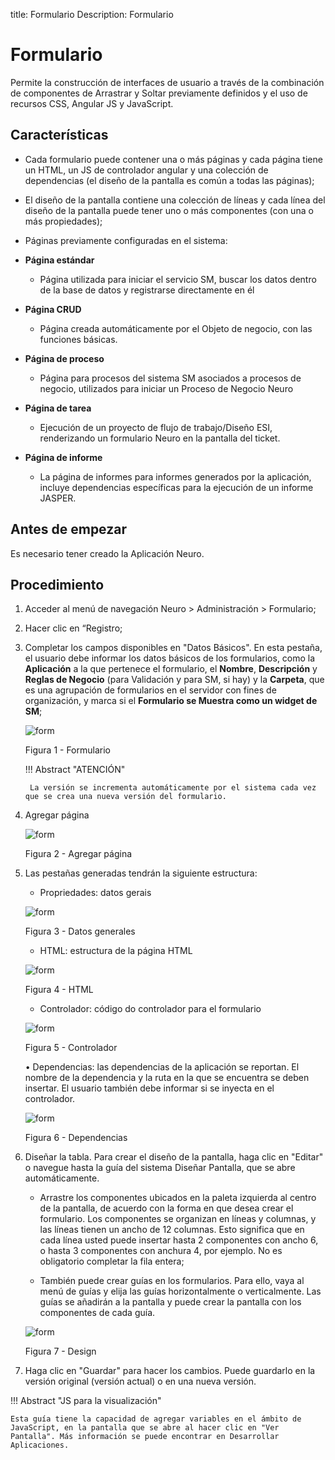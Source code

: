 title: Formulario
Description: Formulario
# Formulario


Permite la construcción de interfaces de usuario a través de la combinación de componentes de Arrastrar y Soltar previamente definidos y el uso de recursos CSS, Angular JS y JavaScript.

## Características

   * Cada formulario puede contener una o más páginas y cada página tiene un HTML, un JS de controlador angular y una colección de dependencias (el diseño de la pantalla es común a todas las páginas);

   * El diseño de la pantalla contiene una colección de líneas y cada línea del diseño de la pantalla puede tener uno o más componentes (con una o más propiedades);

   * Páginas previamente configuradas en el sistema:

   -  **Página estándar**

       *   Página utilizada para iniciar el servicio SM, buscar los datos dentro de la base de datos y registrarse directamente en él

   -  **Página CRUD**

       *   Página creada automáticamente por el Objeto de negocio, con las funciones básicas.

   -  **Página de proceso**

       *   Página para procesos del sistema SM asociados a procesos de negocio, utilizados para iniciar un Proceso de Negocio Neuro

   -  **Página de tarea**

       *   Ejecución de un proyecto de flujo de trabajo/Diseño ESI, renderizando un formulario Neuro en la pantalla del ticket.

   -  **Página de informe**

       *   La página de informes para informes generados por la aplicación, incluye dependencias específicas para la ejecución de un informe JASPER.

## Antes de empezar

Es necesario tener creado la Aplicación Neuro.

## Procedimiento

1. Acceder al menú de navegación	Neuro > Administración > Formulario;

2. Hacer clic en “Registro;

3. Completar los campos disponibles en "Datos Básicos". En esta pestaña, el usuario debe informar los datos básicos de los formularios, como la **Aplicación** a la que pertenece el formulario, el **Nombre**, **Descripción** y **Reglas de Negocio** (para Validación y para SM, si hay) y la **Carpeta**, que es una agrupación de formularios en el servidor con fines de organización, y marca si el **Formulario se Muestra como un widget de SM**;
    
    ![form](images/neuro-18.jpg)

    Figura 1 - Formulario

    !!! Abstract "ATENCIÓN"

        La versión se incrementa automáticamente por el sistema cada vez que se crea una nueva versión del formulario.

4. Agregar página

    ![form](images/neuro-19.jpg)

    Figura 2 - Agregar página
    

5. Las pestañas generadas tendrán la siguiente estructura:

    * Propriedades: datos gerais

    ![form](images/neuro-20.jpg)

    Figura 3 - Datos generales
    

    * HTML: estructura de la página HTML

    ![form](images/neuro-21.jpg)

    Figura 4 - HTML
    

    * Controlador: código do controlador para el formulario

    ![form](images/neuro-22.jpg)

    Figura 5 - Controlador
    

    •	Dependencias: las dependencias de la aplicación se reportan. El nombre de la dependencia y la ruta en la que se encuentra se deben insertar. El usuario también debe informar si se inyecta en el controlador.

    ![form](images/neuro-23.jpg)

    Figura 6 - Dependencias


1.  Diseñar la tabla. Para crear el diseño de la pantalla, haga clic en "Editar" o navegue hasta la guía del sistema Diseñar Pantalla, que se abre automáticamente.

    *   Arrastre los componentes ubicados en la paleta izquierda al centro de la pantalla, de acuerdo con la forma en que desea crear el     formulario. Los componentes se organizan en líneas y columnas, y las líneas tienen un ancho de 12 columnas. Esto significa que en       cada línea usted puede insertar hasta 2 componentes con ancho 6, o hasta 3 componentes con anchura 4, por ejemplo. No es obligatorio     completar la fila entera;

    *   También puede crear guías en los formularios. Para ello, vaya al menú de guías y elija las guías horizontalmente o                   verticalmente. Las guías se añadirán a la pantalla y puede crear la pantalla con los componentes de cada guía.

    ![form](images/neuro-24.jpg)

     Figura 7 - Design

7.	Haga clic en "Guardar" para hacer los cambios. Puede guardarlo en la versión original (versión actual) o en una nueva versión.


!!! Abstract "JS para la visualización"

    Esta guía tiene la capacidad de agregar variables en el ámbito de JavaScript, en la pantalla que se abre al hacer clic en "Ver           Pantalla". Más información se puede encontrar en Desarrollar Aplicaciones.

<!-- !!! tip "About"

    <b>Product/Version:</b> CITSmart | 8.00 &nbsp;&nbsp;
    <b>Updated:</b>03/20/2019 - Anna Martins  

